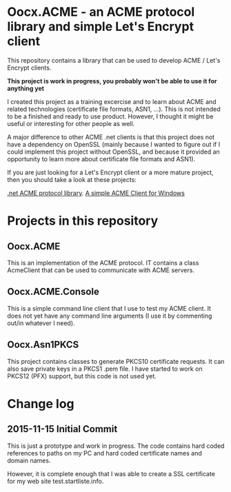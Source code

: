 # Oocx.ACME - an ACME protocol library and simple Let's Encrypt client

This repository contains a library that can be used to develop ACME / Let's Encrypt clients.

**This project is work in progress, you probably won't be able to use it for anything yet**

I created this project as a training excercise and to learn about ACME and related 
technologies (certificate file formats, ASN1, ...). This is not intended to be a finished 
and ready to use product. However, I thought it might be useful or interesting for other 
people as well.

A major difference to other ACME .net clients is that this project does not have a 
dependency on OpenSSL (mainly because I wanted to figure out if I could implement this
project without OpenSSL, and because it provided an opportunity to learn more about certificate
file formats and ASN1).

If you are just looking for a Let's Encrypt client or a more mature project, then you should
take a look at these projects:

[.net ACME protocol library](https://github.com/ebekker/letsencrypt-win/).
[A simple ACME Client for Windows](https://github.com/Lone-Coder/letsencrypt-win-simple)

# Projects in this repository

## Oocx.ACME

This is an implementation of the ACME protocol. IT contains a class AcmeClient that can
be used to communicate with ACME servers.

## Oocx.ACME.Console

This is a simple command line client that I use to test my ACME client. It does not yet have
any command line arguments (I use it by commenting out/in whatever I need).

## Oocx.Asn1PKCS

This project contains classes to generate PKCS10 certificate requests. It can also save private 
keys in a PKCS1 .pem file. I have started to work on PKCS12 (PFX) support, but this code is 
not used yet.

# Change log

## 2015-11-15 Initial Commit

This is just a prototype and work in progress. The code contains hard coded 
references to paths on my PC and hard coded certificate names and domain names.

However, it is complete enough that I was able to create a SSL certificate for my
web site test.startliste.info.